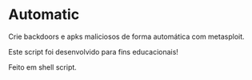 # Automatic
Crie backdoors e apks maliciosos de forma automática com metasploit.



Este script foi desenvolvido para fins educacionais!


Feito em shell script.

